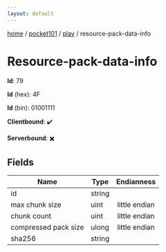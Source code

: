 ```yaml
---
layout: default
---
```


[home](/)  /  [pocket101](/protocol/pocket101)  /  [play](/protocol/pocket101/play)  /  resource-pack-data-info

# Resource-pack-data-info

**Id**: 79

**Id** (hex): 4F

**Id** (bin): 01001111

**Clientbound**: ✔️

**Serverbound**: ✖️

## Fields

Name | Type | Endianness
---|---|:---:
id | string | 
max chunk size | uint | little endian
chunk count | uint | little endian
compressed pack size | ulong | little endian
sha256 | string | 

